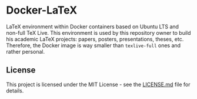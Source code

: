 # Docker-LaTeX

LaTeX environment within Docker containers based on Ubuntu LTS and non-full TeX Live. This environment is used by this repository owner to build his academic LaTeX projects: papers, posters, presentations, theses, etc. Therefore, the Docker image is way smaller than `texlive-full` ones and rather personal.

## License

This project is licensed under the MIT License - see the [LICENSE.md](https://github.com/guitsilva/docker-latex/blob/master/LICENSE) file for details.